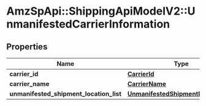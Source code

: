 # AmzSpApi::ShippingApiModelV2::UnmanifestedCarrierInformation

## Properties
Name | Type | Description | Notes
------------ | ------------- | ------------- | -------------
**carrier_id** | [**CarrierId**](CarrierId.md) |  | [optional] 
**carrier_name** | [**CarrierName**](CarrierName.md) |  | [optional] 
**unmanifested_shipment_location_list** | [**UnmanifestedShipmentLocationList**](UnmanifestedShipmentLocationList.md) |  | [optional] 

